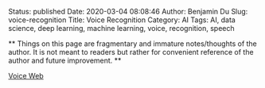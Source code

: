 Status: published
Date: 2020-03-04 08:08:46
Author: Benjamin Du
Slug: voice-recognition
Title: Voice Recognition
Category: AI
Tags: AI, data science, deep learning, machine learning, voice, recognition, speech

**
Things on this page are fragmentary and immature notes/thoughts of the author.
It is not meant to readers but rather for convenient reference of the author and future improvement.
**


[Voice Web](https://voice.mozilla.org/en)